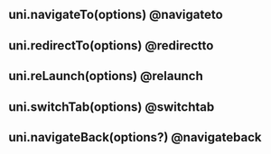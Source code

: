 ## uni.navigateTo(options) @navigateto

<!-- UTSAPIJSON.navigator.description -->

<!-- UTSAPIJSON.navigator.param -->

<!-- UTSAPIJSON.navigator.returnValue -->

<!-- UTSAPIJSON.navigator.compatibility -->

<!-- UTSAPIJSON.navigator.tutorial -->

## uni.redirectTo(options) @redirectto

<!-- UTSAPIJSON.navigator.description -->

<!-- UTSAPIJSON.navigator.param -->

<!-- UTSAPIJSON.navigator.returnValue -->

<!-- UTSAPIJSON.navigator.compatibility -->

<!-- UTSAPIJSON.navigator.tutorial -->

## uni.reLaunch(options) @relaunch

<!-- UTSAPIJSON.navigator.description -->

<!-- UTSAPIJSON.navigator.param -->

<!-- UTSAPIJSON.navigator.returnValue -->

<!-- UTSAPIJSON.navigator.compatibility -->

<!-- UTSAPIJSON.navigator.tutorial -->

## uni.switchTab(options) @switchtab

<!-- UTSAPIJSON.navigator.description -->

<!-- UTSAPIJSON.navigator.param -->

<!-- UTSAPIJSON.navigator.returnValue -->

<!-- UTSAPIJSON.navigator.compatibility -->

<!-- UTSAPIJSON.navigator.tutorial -->

## uni.navigateBack(options?) @navigateback

<!-- UTSAPIJSON.navigator.description -->

<!-- UTSAPIJSON.navigator.param -->

<!-- UTSAPIJSON.navigator.returnValue -->

<!-- UTSAPIJSON.navigator.compatibility -->

<!-- UTSAPIJSON.navigator.tutorial -->

<!-- UTSAPIJSON.general_type.name -->

<!-- UTSAPIJSON.general_type.param -->